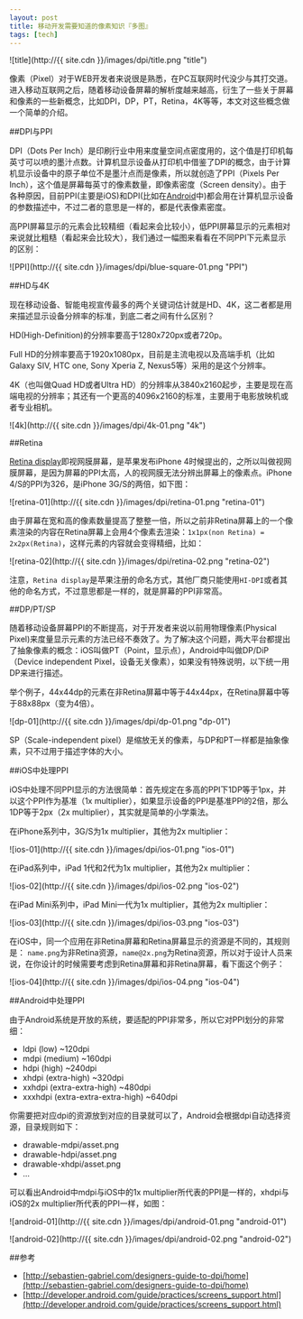 ```yaml
---
layout: post
title: 移动开发需要知道的像素知识『多图』
tags: [tech]
---
```


![title](http://{{ site.cdn }}/images/dpi/title.png "title")

像素（Pixel）对于WEB开发者来说很是熟悉，在PC互联网时代没少与其打交道。进入移动互联网之后，随着移动设备屏幕的解析度越来越高，衍生了一些关于屏幕和像素的一些新概念，比如DPI，DP，PT，Retina，4K等等，本文对这些概念做一个简单的介绍。

##DPI与PPI

DPI（Dots Per Inch）是印刷行业中用来度量空间点密度用的，这个值是打印机每英寸可以喷的墨汁点数。计算机显示设备从打印机中借鉴了DPI的概念，由于计算机显示设备中的原子单位不是墨汁点而是像素，所以就创造了PPI（Pixels Per Inch），这个值是屏幕每英寸的像素数量，即像素密度（Screen density）。由于各种原因，目前PPI(主要是iOS)和DPI(比如在[Android](http://developer.android.com/guide/practices/screens_support.html#terms)中)都会用在计算机显示设备的参数描述中，不过二者的意思是一样的，都是代表像素密度。

高PPI屏幕显示的元素会比较精细（看起来会比较小），低PPI屏幕显示的元素相对来说就比粗糙（看起来会比较大），我们通过一幅图来看看在不同PPI下元素显示的区别：

![PPI](http://{{ site.cdn }}/images/dpi/blue-square-01.png "PPI")

##HD与4K

现在移动设备、智能电视宣传最多的两个关键词估计就是HD、4K，这二者都是用来描述显示设备分辨率的标准，到底二者之间有什么区别？

HD(High-Definition)的分辨率要高于1280x720px或者720p。

Full HD的分辨率要高于1920x1080px，目前是主流电视以及高端手机（比如Galaxy SIV, HTC one, Sony Xperia Z, Nexus5等）采用的是这个分辨率。

4K（也叫做Quad HD或者Ultra HD）的分辨率从3840x2160起步，主要是现在高端电视的分辨率；其还有一个更高的4096x2160的标准，主要用于电影放映机或者专业相机。

![4k](http://{{ site.cdn }}/images/dpi/4k-01.png "4k")

##Retina

[Retina display](http://en.wikipedia.org/wiki/Retina_Display)即视网膜屏幕，是苹果发布iPhone 4时候提出的，之所以叫做视网膜屏幕，是因为屏幕的PPI太高，人的视网膜无法分辨出屏幕上的像素点。iPhone 4/S的PPI为326，是iPhone 3G/S的两倍，如下图：

![retina-01](http://{{ site.cdn }}/images/dpi/retina-01.png "retina-01")

由于屏幕在宽和高的像素数量提高了整整一倍，所以之前非Retina屏幕上的一个像素渲染的内容在Retina屏幕上会用4个像素去渲染：```1x1px(non Retina) = 2x2px(Retina)```，这样元素的内容就会变得精细，比如：


![retina-02](http://{{ site.cdn }}/images/dpi/retina-02.png "retina-02")

注意，```Retina display```是苹果注册的命名方式，其他厂商只能使用```HI-DPI```或者其他的命名方式，不过意思都是一样的，就是屏幕的PPI非常高。

##DP/PT/SP

随着移动设备屏幕PPI的不断提高，对于开发者来说以前用物理像素(Physical Pixel)来度量显示元素的方法已经不奏效了。为了解决这个问题，两大平台都提出了抽象像素的概念：iOS叫做PT（Point，显示点），Android中叫做DP/DiP（Device independent Pixel，设备无关像素），如果没有特殊说明，以下统一用DP来进行描述。

举个例子，44x44dp的元素在非Retina屏幕中等于44x44px，在Retina屏幕中等于88x88px（变为4倍）。

![dp-01](http://{{ site.cdn }}/images/dpi/dp-01.png "dp-01")

SP（Scale-independent pixel）是缩放无关的像素，与DP和PT一样都是抽象像素，只不过用于描述字体的大小。

##iOS中处理PPI

iOS中处理不同PPI显示的方法很简单：首先规定在多高的PPI下1DP等于1px，并以这个PPI作为基准（1x multiplier），如果显示设备的PPI是基准PPI的2倍，那么1DP等于2px（2x multiplier），其实就是简单的小学乘法。

在iPhone系列中，3G/S为1x multiplier，其他为2x multiplier：

![ios-01](http://{{ site.cdn }}/images/dpi/ios-01.png "ios-01")

在iPad系列中，iPad 1代和2代为1x multiplier，其他为2x multiplier：

![ios-02](http://{{ site.cdn }}/images/dpi/ios-02.png "ios-02")

在iPad Mini系列中，iPad Mini一代为1x multiplier，其他为2x multiplier：

![ios-03](http://{{ site.cdn }}/images/dpi/ios-03.png "ios-03")

在iOS中，同一个应用在非Retina屏幕和Retina屏幕显示的资源是不同的，其规则是：
```name.png```为非Retina资源，```name@2x.png```为Retina资源，所以对于设计人员来说，在你设计的时候需要考虑到Retina屏幕和非Retina屏幕，看下面这个例子：

![ios-04](http://{{ site.cdn }}/images/dpi/ios-04.png "ios-04")

##Android中处理PPI

由于Android系统是开放的系统，要适配的PPI非常多，所以它对PPI划分的非常细：

* ldpi (low) ~120dpi
* mdpi (medium) ~160dpi
* hdpi (high) ~240dpi
* xhdpi (extra-high) ~320dpi
* xxhdpi (extra-extra-high) ~480dpi
* xxxhdpi (extra-extra-extra-high) ~640dpi

你需要把对应dpi的资源放到对应的目录就可以了，Android会根据dpi自动选择资源，目录规则如下：

* drawable-mdpi/asset.png
* drawable-hdpi/asset.png
* drawable-xhdpi/asset.png
* ...

可以看出Android中mdpi与iOS中的1x multiplier所代表的PPI是一样的，xhdpi与iOS的2x multiplier所代表的PPI一样，如图：

![android-01](http://{{ site.cdn }}/images/dpi/android-01.png "android-01")

![android-02](http://{{ site.cdn }}/images/dpi/android-02.png "android-02")

##参考

* [http://sebastien-gabriel.com/designers-guide-to-dpi/home](http://sebastien-gabriel.com/designers-guide-to-dpi/home)
* [http://developer.android.com/guide/practices/screens_support.html](http://developer.android.com/guide/practices/screens_support.html)
